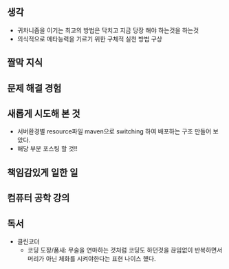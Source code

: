 ## 생각
- 귀차니즘을 이기는 최고의 방법은 닥치고 지금 당장 해야 하는것을 하는것
- 의식적으로 메타능력을 기르기 위한 구체적 실천 방법 구상

## 짤막 지식

## 문제 해결 경험

## 새롭게 시도해 본 것
- 서버환경별 resource파일 maven으로 switching 하여 배포하는 구조 만들어 보았다.
- 해당 부분 포스팅 할 것!!

## 책임감있게 일한 일

## 컴퓨터 공학 강의



## 독서
- 클린코더
  + 코딩 도장/품새: 무술을 연마하는 것처럼 코딩도 하던것을 끊임없이 반복하면서 머리가 아닌 체화를 시켜야한다는 표현 나이스 헀다.
